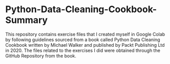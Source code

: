 # Python-Data-Cleaning-Cookbook-Summary
This repository contains exercise files that I created myself in Google Colab by following guidelines sourced from a book called Python Data Cleaning Cookbook written by Michael Walker and published by Packt Publishing Ltd in 2020. The files related to the exercises I did were obtained through the GitHub Repository from the book. 
